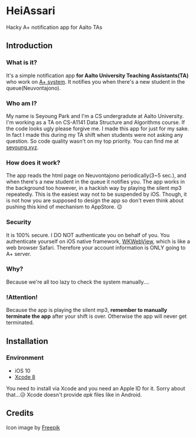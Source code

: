 # HeiAssari
Hacky A+ notification app for Aalto TAs

## Introduction

### What is it?
It's a simple notification app **for Aalto University Teaching Assistants(TA)** who work on [A+ system](https://plus.cs.hut.fi/). It notifies you when there's a new student in the queue(Neuvontajono).

### Who am I?
My name is Seyoung Park and I'm a CS undergradute at Aalto University. I'm working as a TA on CS-A1141 Data Structure and Algorithms course. If the code looks ugly please forgive me. I made this app for just for my sake. In fact I made this during my TA shift when students were not asking any question. So code quality wasn't on my top priority. You can find me at [seyoung.xyz](http://seyoung.xyz/). 

### How does it work?
The app reads the html page on Neuvontajono periodically(3~5 sec.), and when there's a new student in the queue it notifies you. The app works in the background too however, in a hackish way by playing the silent mp3 repeatedly. This is the easiest way not to be suspended by iOS. Though, it is not how you are supposed to design the app so don't even think about pushing this kind of mechanism to AppStore. 😉

### Security
It is 100% secure. I DO NOT authenticate you on behalf of you. You authenticate yourself on iOS native framework, [WKWebView](https://developer.apple.com/reference/webkit/wkwebview), which is like a web browser Safari. Therefore your account information is ONLY going to A+ server.

### Why?
Because we're all too lazy to check the system manually....

### !Attention!
Because the app is playing the silent mp3, **remember to manually terminate the app** after your shift is over. Otherwise the app will never get terminated.


## Installation

### Environment
* iOS 10
* [Xcode 8](https://developer.apple.com/xcode/)

You need to install via Xcode and you need an Apple ID for it. Sorry about that...😥 Xcode doesn't provide *apk* files like in Android.

## Credits
Icon image by [Freepik](http://www.freepik.com)
